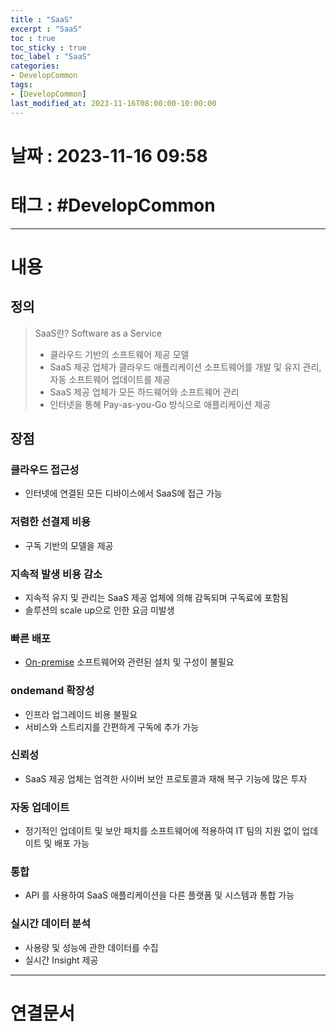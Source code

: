 ```yaml
---
title : "SaaS"
excerpt : "SaaS"
toc : true
toc_sticky : true
toc_label : "SaaS"
categories:
- DevelopCommon
tags:
- [DevelopCommon]
last_modified_at: 2023-11-16T08:00:00-10:00:00
---
```


# 날짜 : 2023-11-16 09:58

# 태그 : #DevelopCommon
---

# 내용

## 정의
> SaaS란?
> Software as a Service
> - 클라우드 기반의 소프트웨어 제공 모델
> - SaaS 제공 업체가 클라우드 애플리케이션 소프트웨어를 개발 및 유지 관리, 자동 소프트웨어 업데이트를 제공
> - SaaS 제공 업체가 모든 하드웨어와 소프트웨어 관리
> - 인터넷을 통해 Pay-as-you-Go 방식으로 애플리케이션 제공

## 장점

### 클라우드 접근성
- 인터넷에 연결된 모든 디바이스에서 SaaS에 접근 가능

### 저렴한 선결제 비용
- 구독 기반의 모델을 제공

### 지속적 발생 비용 감소
- 지속적 유지 및 관리는 SaaS 제공 업체에 의해 감독되며 구독료에 포함됨
- 솔루션의 scale up으로 인한 요금 미발생

### 빠른 배포
- [On-premise](../../DevelopCommon/DevelopCommon-On-premise) 소프트웨어와 관련된 설치 및 구성이 불필요

### ondemand 확장성
- 인프라 업그레이드 비용 불필요
- 서비스와 스트리지를 간편하게 구독에 추가 가능

### 신뢰성
- SaaS 제공 업체는 엄격한 사이버 보안 프로토콜과 재해 복구 기능에 많은 투자

### 자동 업데이트
- 정기적인 업데이트 및 보안 패치를 소프트웨어에 적용하여 IT 팀의 지원 없이 업데이트 및 배포 가능

### 통합
- API 를 사용하여 SaaS 애플리케이션을 다른 플랫폼 및 시스템과 통합 가능

### 실시간 데이터 분석
- 사용량 및 성능에 관한 데이터를 수집
- 실시간 Insight 제공

---

# 연결문서
